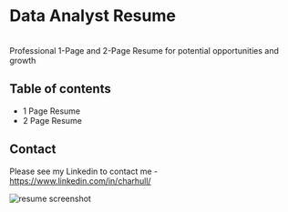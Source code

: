 # Data Analyst Resume
<br>Professional 1-Page and 2-Page Resume for potential opportunities and growth 

## Table of contents
- 1 Page Resume
- 2 Page Resume

## Contact
Please see my Linkedin to contact me - https://www.linkedin.com/in/charhull/

![resume screenshot](https://github.com/hullchar/DataAnalystResume/assets/85037684/2d6aa498-330d-4102-b415-50f3dc37ac8b)
